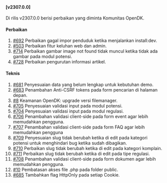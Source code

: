 #### [v2307.0.0]

Di rilis v2307.0.0 berisi perbaikan yang diminta Komunitas OpenDK.

#### Perbaikan

1. [#692](https://github.com/OpenSID/OpenDK/issues/692) Perbaikan gagal impor penduduk ketika menjalankan install:dev.
2. [#503](https://github.com/OpenSID/OpenDK/issues/503) Perbaikan fitur keluhan web dan admin.
3. [#714](https://github.com/OpenSID/OpenDK/issues/714) Perbaikan gambar image not found tidak muncul ketika tidak ada gambar pada modul potensi.
4. [#728](https://github.com/OpenSID/OpenDK/issues/728) Perbaikan pengurutan informasi artikel.

#### Teknis

1. [#681](https://github.com/OpenSID/OpenDK/issues/681) Penyesuaian data yang belum lengkap untuk kebutuhan demo.
2. [#683](https://github.com/OpenSID/OpenDK/issues/683) Penambahan Anti-CSRF tokens pada form pencarian di halaman depan.
3. [#8](https://github.com/OpenSID/wiki-keamanan/issues/8) Keamanan OpenDK: upgrade versi filemanager.
4. [#705](https://github.com/OpenSID/OpenDK/issues/705) Penyesuaian validasi input pada modul potensi.
5. [#704](https://github.com/OpenSID/OpenDK/issues/704) Penyesuaian validasi input pada modul regulasi.
6. [#706](https://github.com/OpenSID/OpenDK/issues/706) Penambahan validasi client-side pada form event agar lebih memudahkan pengguna.
7. [#707](https://github.com/OpenSID/OpenDK/issues/707) Penambahan validasi client-side pada form FAQ agar lebih memudahkan pengguna
8. [#709](https://github.com/OpenSID/OpenDK/issues/709) Penyesuaian slug tidak berubah ketika di edit pada kategori potensi untuk menghindari bug ketika sudah dibagikan.
9. [#710](https://github.com/OpenSID/OpenDK/issues/710) Perbaikan slug tidak berubah ketika di edit pada kategori komplain.
10. [#711](https://github.com/OpenSID/OpenDK/issues/711) Perbaikan slug tidak berubah ketika di edit pada tipe regulasi.
11. [#708](https://github.com/OpenSID/OpenDK/issues/708) Penambahan validasi client-side pada form dokumen agar lebih memudahkan pengguna.
12. [#10](https://github.com/OpenSID/wiki-keamanan/issues/10) Pembatasan akses file .php pada folder public.
13. [#685](https://github.com/OpenSID/OpenDK/issues/685) Tambahkan flag HttpOnly pada setiap Cookie.